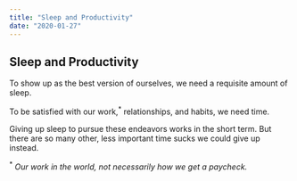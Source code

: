 ```yaml
---
title: "Sleep and Productivity"
date: "2020-01-27"
---
```


## Sleep and Productivity

To show up as the best version of ourselves,
we need a requisite amount of sleep.

To be satisfied with our work,<sup>*</sup> 
relationships, and habits, we need time.

Giving up sleep to pursue these endeavors works in the short
term. But there are so many other, less important time sucks
we could give up instead.

<sup>*</sup> *Our work in the world, not necessarily
how we get a paycheck.*
